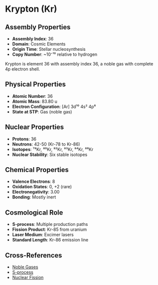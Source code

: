 # Krypton (Kr)

## Assembly Properties
- **Assembly Index**: 36
- **Domain**: Cosmic Elements
- **Origin Time**: Stellar nucleosynthesis
- **Copy Number**: ~10⁻¹⁰ relative to hydrogen

Krypton is element 36 with assembly index 36, a noble gas with complete 4p electron shell.

## Physical Properties
- **Atomic Number**: 36
- **Atomic Mass**: 83.80 u
- **Electron Configuration**: [Ar] 3d¹⁰ 4s² 4p⁶
- **State at STP**: Gas (noble gas)

## Nuclear Properties
- **Protons**: 36
- **Neutrons**: 42-50 (Kr-78 to Kr-86)
- **Isotopes**: ⁷⁸Kr, ⁸⁰Kr, ⁸²Kr, ⁸³Kr, ⁸⁴Kr, ⁸⁶Kr
- **Nuclear Stability**: Six stable isotopes

## Chemical Properties
- **Valence Electrons**: 8
- **Oxidation States**: 0, +2 (rare)
- **Electronegativity**: 3.00
- **Bonding**: Mostly inert

## Cosmological Role
- **S-process**: Multiple production paths
- **Fission Product**: Kr-85 from uranium
- **Laser Medium**: Excimer lasers
- **Standard Length**: Kr-86 emission line

## Cross-References
- [Noble Gases](/domains/cosmic/elements/noble_gases.md)
- [S-process](/domains/cosmic/processes/s_process.md)
- [Nuclear Fission](/domains/cosmic/processes/nuclear_fission.md)